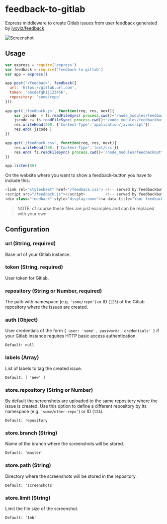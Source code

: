 # feedback-to-gitlab

Express middleware to create Gitlab issues from user feedback generated by [ivoviz/feedback](https://github.com/ivoviz/feedback)

![Screenshot](screenshot.png)

## Usage

```js
var express = require('express')
var feedback = require('feedback-to-gitlab')
var app = express()

app.post('/feedback', feedback({
  url: 'https://gitlab.url.com',
  token: 'abcdefghij123456',
  repository: 'some/repo'
}))
	
app.get('/feedback.js', function(req, res, next){
	var jscode  = fs.readFileSync( process.cwd()+'/node_modules/feedbackbutton-to-gitlab/node_modules/html2canvas/dist/html2canvas.min.js').toString()
	jscode += fs.readFileSync( process.cwd()+'/node_modules/feedbackbutton-to-gitlab/feedback.js').toString()
	res.writeHead(200, {'Content-Type':'application/javascript'})
	res.end( jscode )
})

app.get('/feedback.css', function(req, res, next){
	res.writeHead(200, {'Content-Type':'text/css'})
	res.end( fs.readFileSync( process.cwd()+'/node_modules/feedbackbutton-to-gitlab/style.css' ).toString() ) 
})

app.listen(80)
```

On the website where you want to show a feedback-button you have to include this:

```js
<link rel="stylesheet" href="/feedback.css"> <!-- served by feedbackbutton-to-gitlab express module -->
<script src="/feedback.js"></script>         <!-- served by feedbackbutton-to-gitlab express module -->
<div class="feedback" style="display:none"><a data-title="Your feedback:">Feedback</a></div>
```

> NOTE: of course these files are just examples and can be replaced with your own

## Configuration

### url (String, required)

Base url of your Gitlab instance.

### token (String, required)

User token for Gitlab.

### repository (String or Number, required)

The path with namespace (e.g. `'some/repo'`) or ID (`123`) of the Gitlab repository where the issues are created.

### auth (Object)

User credentials of the form `{ user: 'some', password: 'credentials' }` if your Gitlab instance requires HTTP basic access authentication.

`Default: null`

### labels (Array)

List of labels to tag the created issue.

`Default: [ 'new' ]`

### store.repository (String or Number)

By default the screenshots are uploaded to the same repository where the issue is created. Use this option to define a different repository by its namespace (e.g. `'some/other-repo'`) or ID (`124`).

`Default: repository`

### store.branch (String)

Name of the branch where the screenshots will be stored.

`Default: 'master'`

### store.path (String)

Directory where the screenshots will be stored in the repository.

`Default: 'screenshots'`

### store.limit (String)

Limit the file size of the screenshot.

`Default: '1mb'`
